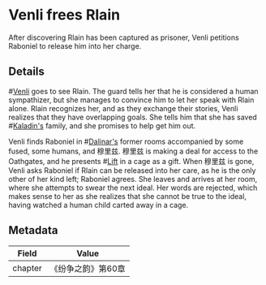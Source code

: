 # Venli frees Rlain
After discovering Rlain has been captured as prisoner, Venli petitions Raboniel to release him into her charge.

## Details
#[Venli](characters/venli) goes to see Rlain. The guard tells her that he is considered a human sympathizer, but she manages to convince him to let her speak with Rlain alone. Rlain recognizes her, and as they exchange their stories, Venli realizes that they have overlapping goals. She tells him that she has saved #[Kaladin's](characters/kaladin) family, and she promises to help get him out.

Venli finds Raboniel in #[Dalinar's](characters/dalinar) former rooms accompanied by some fused, some humans, and 穆里兹. 穆里兹 is making a deal for access to the Oathgates, and he presents #[Lift](characters/lift) in a cage as a gift. When 穆里兹 is gone, Venli asks Raboniel if Rlain can be released into her care, as he is the only other of her kind left; Raboniel agrees. She leaves and arrives at her room, where she attempts to swear the next ideal. Her words are rejected, which makes sense to her as she realizes that she cannot be true to the ideal, having watched a human child carted away in a cage. 

## Metadata
| Field | Value |
| ----- | ----- |
| chapter | 《纷争之韵》第60章 |

